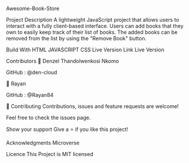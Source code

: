Awesome-Book-Store

Project Description
A lightweight JavaScript project that allows users to interact with a fully client-based interface. Users can add books that they own to easily keep track of their list of books. The added books can be removed from the list by using the "Remove Book" button.

Build With
HTML
JAVASCRIPT
CSS
Live Version Link
Live Version

Contributors
👤 Denzel Thandolwenkosi Nkomo

GitHub : @den-cloud

👤 Rayan 

GitHub : @Rayan84

🤝 Contributing
Contributions, issues and feature requests are welcome!

Feel free to check the issues page.

Show your support
Give a ⭐️ if you like this project!

Acknowledgments
Microverse

Licence
This Project is MIT licensed